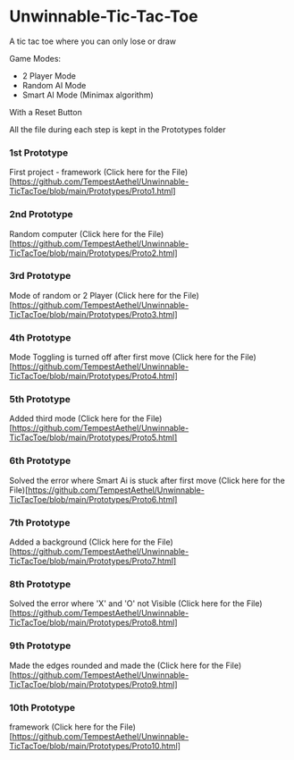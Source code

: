 # Unwinnable-Tic-Tac-Toe
A tic tac toe where you can only lose or draw 

Game Modes:
- 2 Player Mode
- Random AI Mode
- Smart AI Mode (Minimax algorithm)
  
With a Reset Button 

All the file during each step is kept in the Prototypes folder

### 1st Prototype
First project - framework
(Click here for the File)[https://github.com/TempestAethel/Unwinnable-TicTacToe/blob/main/Prototypes/Proto1.html]

### 2nd Prototype
Random computer 
(Click here for the File)[https://github.com/TempestAethel/Unwinnable-TicTacToe/blob/main/Prototypes/Proto2.html]

### 3rd Prototype
Mode of random or 2 Player
(Click here for the File)[https://github.com/TempestAethel/Unwinnable-TicTacToe/blob/main/Prototypes/Proto3.html]

### 4th Prototype
Mode Toggling is turned off after first move
(Click here for the File)[https://github.com/TempestAethel/Unwinnable-TicTacToe/blob/main/Prototypes/Proto4.html]

### 5th Prototype
Added third mode
(Click here for the File)[https://github.com/TempestAethel/Unwinnable-TicTacToe/blob/main/Prototypes/Proto5.html]

### 6th Prototype
Solved the error where Smart Ai is stuck after first move
(Click here for the File)[https://github.com/TempestAethel/Unwinnable-TicTacToe/blob/main/Prototypes/Proto6.html]

### 7th Prototype
Added a background 
(Click here for the File)[https://github.com/TempestAethel/Unwinnable-TicTacToe/blob/main/Prototypes/Proto7.html]

### 8th Prototype
Solved the error where 'X' and 'O' not Visible
(Click here for the File)[https://github.com/TempestAethel/Unwinnable-TicTacToe/blob/main/Prototypes/Proto8.html]

### 9th Prototype
Made the edges rounded and made the 
(Click here for the File)[https://github.com/TempestAethel/Unwinnable-TicTacToe/blob/main/Prototypes/Proto9.html]

### 10th Prototype
framework 
(Click here for the File)[https://github.com/TempestAethel/Unwinnable-TicTacToe/blob/main/Prototypes/Proto10.html]
